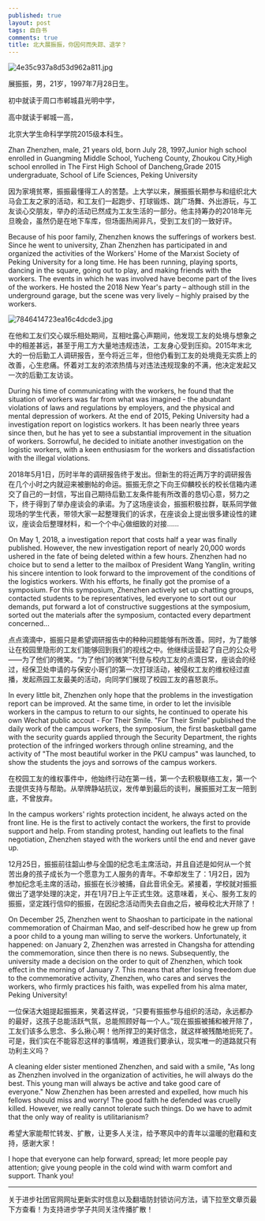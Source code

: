 ```yaml
---
published: true
layout: post
tags: 自白书
comments: true
title: 北大展振振，你因何而失踪、退学？
---
```

<img src="https://i.loli.net/2019/01/07/5c335ea6b7e8b.jpg" alt="4e35c937a8d53d962a811.jpg" title="4e35c937a8d53d962a811.jpg" />

展振振，男，21岁，1997年7月28日生。

初中就读于周口市郸城县光明中学，

高中就读于郸城一高，

北京大学生命科学学院2015级本科生。

Zhan Zhenzhen, male, 21 years old, born July 28, 1997,Junior high school enrolled in Guangming Middle School, Yucheng County, Zhoukou City,High school enrolled in The First High School of Dancheng,Grade 2015 undergraduate, School of Life Sciences, Peking University

因为家境贫寒，振振最懂得工人的苦楚。上大学以来，展振振长期参与和组织北大马会工友之家的活动，和工友们一起跑步、打球锻炼、跳广场舞、外出游玩，与工友谈心交朋友，举办的活动已然成为工友生活的一部分。他主持筹办的2018年元旦晚会，虽然仍是在地下车库，但场面热闹非凡，受到工友们的一致好评。

Because of his poor family, Zhenzhen knows the sufferings of workers best. Since he went to university, Zhan Zhenzhen has participated in and organized the activities of the Workers' Home of the Marxist Society of Peking University for a long time. He has been running, playing sports, dancing in the square, going out to play, and making friends with the workers. The events in which he was involved have become part of the lives of the workers. He hosted the 2018 New Year's party – although still in the underground garage, but the scene was very lively – highly praised by the workers.

<img src="https://i.loli.net/2019/01/07/5c335eae5ed18.jpg" alt="7846414723ea16c4dcde3.jpg" title="7846414723ea16c4dcde3.jpg" />

在他和工友们交心娱乐相处期间，互相吐露心声期间，他发现工友的处境与想象之中的相差甚远，甚至于用工方大量地违规违法，工友身心受到压抑。2015年末北大的一份后勤工人调研报告，至今将近三年，但他仍看到工友的处境竟无实质上的改善，心生悲痛。怀着对工友的浓浓热情与对违法违规现象的不满，他决定发起又一次的后勤工友访谈。

During his time of communicating with the workers, he found that the situation of workers was far from what was imagined - the abundant violations of laws and regulations by employers, and the physical and mental depression of workers. At the end of 2015, Peking University had a investigation report on logistics workers. It has been nearly three years since then, but he has yet to see a substantial improvement in the situation of workers. Sorrowful, he decided to initiate another investigation on the logistic workers, with a keen enthusiasm for the workers and dissatisfaction with the illegal violations.

2018年5月1日，历时半年的调研报告终于发出。但新生的将近两万字的调研报告在几个小时之内就迎来被删帖的命运。振振无奈之下向王仰麟校长的校长信箱内递交了自己的一封信，写出自己期待后勤工友条件能有所改善的恳切心意，努力之下，终于得到了举办座谈会的承诺。为了这场座谈会，振振积极拉群，联系同学做现场的学生代表，带领大家一起整理我们的诉求，在座谈会上提出很多建设性的建议，座谈会后整理材料，和一个个中心做细致的对接……

On May 1, 2018, a investigation report that costs half a year was finally published. However, the new investigation report of nearly 20,000 words ushered in the fate of being deleted within a few hours. Zhenzhen had no choice but to send a letter to the mailbox of President Wang Yanglin, writing his sincere intention to look forward to the improvement of the conditions of the logistics workers. With his efforts, he finally got the promise of a symposium. For this symposium, Zhenzhen actively set up chatting groups, contacted students to be representatives, led everyone to sort out our demands, put forward a lot of constructive suggestions at the symposium, sorted out the materials after the symposium, contacted every department concerned...


点点滴滴中，振振只是希望调研报告中的种种问题能够有所改善。同时，为了能够让在校园里隐形的工友们能够回到我们的视线之中。他继续运营起了自己的公众号——为了他们的微笑。“为了他们的微笑”刊登与校内工友的点滴日常，座谈会的经过，经保卫处申请的与保安小哥们的第一次打球活动，被侵权工友的维权经过直播，发起燕园工友最美的活动，向同学们展现了校园工友的喜怒哀乐。

In every little bit, Zhenzhen only hope that the problems in the investigation report can be improved. At the same time, in order to let the invisible workers in the campus to return to our sights, he continued to operate his own Wechat public accout - For Their Smile. "For Their Smile" published the daily work of the campus workers, the symposium, the first basketball game with the security guards applied through the Security Department, the rights protection of the infringed workers through online streaming, and the activity of "The most beautiful worker in the PKU campus" was launched, to show the students the joys and sorrows of the campus workers.

在校园工友的维权事件中，他始终行动在第一线，第一个去积极联络工友，第一个去提供支持与帮助。从举牌静站抗议，发传单到最后的谈判，展振振对工友一陪到底，不曾放弃。

In the campus workers' rights protection incident, he always acted on the front line. He is the first to actively contact the workers, the first to provide support and help. From standing protest, handing out leaflets to the final negotiation, Zhenzhen stayed with the workers until the end and never gave up.

12月25日，振振前往韶山参与全国的纪念毛主席活动，并且自述是如何从一个贫苦出身的孩子成长为一个愿意为工人服务的青年。不幸却发生了：1月2日，因为参加纪念毛主席的活动，振振在长沙被捕，自此音讯全无。紧接着，学校就对振振做出了退学处理的决定，并在1月7日上午正式生效。这意味着，关心、服务工友的振振，坚定践行信仰的振振，在因纪念活动而失去自由之后，被母校北大开除了！

On December 25, Zhenzhen went to Shaoshan to participate in the national commemoration of Chairman Mao, and self-described how he grew up from a poor child to a young man willing to serve the workers. Unfortunately, it happened: on January 2, Zhenzhen was arrested in Changsha for attending the commemoration, since then there is no news. Subsequently, the university made a decision on the order to quit of Zhenzhen, which took effect in the morning of January 7. This means that after losing freedom due to the commemorative activity, Zhenzhen, who cares and serves the workers, who firmly practices his faith, was expelled from his alma mater, Peking University!

一位保洁大姐提起振振来，笑着这样说，“只要有振振参与组织的活动，永远都办的最好，这孩子总能活跃气氛，总能照顾好每一个人。”现在振振被捕和被开除了，工友们该多么思念、多么揪心啊！他所捍卫的美好信念，就这样被残酷地扼死了。可是，我们实在不能容忍这样的事情啊，难道我们要承认，现实唯一的道路就只有功利主义吗？

A cleaning elder sister mentioned Zhenzhen, and said with a smile, "As long as Zhenzhen involved in the organization of activities, he will always do the best. This young man will always be active and take good care of everyone." Now Zhenzhen has been arrested and expelled, how much his fellows should miss and worry! The good faith he defended was cruelly killed. However, we really cannot tolerate such things. Do we have to admit that the only way of reality is utilitarianism?

希望大家能帮忙转发、扩散，让更多人关注，给予寒风中的青年以温暖的慰藉和支持，感谢大家！

I hope that everyone can help forward, spread; let more people pay attention; give young people in the cold wind with warm comfort and support. Thank you!

---
关于进步社团官网网址更新实时信息以及翻墙防封锁访问方法，请下拉至文章页最下方查看！为支持进步学子共同关注传播扩散！
